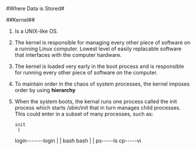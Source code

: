 #Where Data is Stored#

##Kernel##

1. Is a UNIX-like OS.
2. The kernel is responsible for managing every other piece of software on a running Linux computer. Lowest level of easily replacable software that interfaces with the computer hardware.
3. The kernel is loaded very early in the boot process and is responsible for running every other piece of software on the computer.
4. To maintain order in the chaos of system processes, the kernel imposes order by using **hierarchy**
5. When the system boots, the kernal runs one process called the init process which starts /sbin/init that in turn manages child processes. This could enter in a subset of many processes, such as:

	   init
	    |
    login-------login
      |           |
     bash        bash
      |           |
  ps-----ls   cp-----vi

